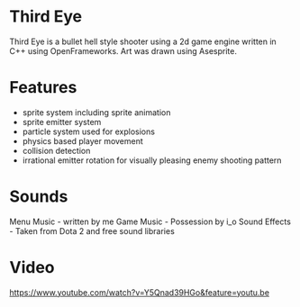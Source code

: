 # Third Eye
Third Eye is a bullet hell style shooter using a 2d game engine written in C++ using OpenFrameworks. Art was drawn using Asesprite. 

# Features
- sprite system including sprite animation
- sprite emitter system
- particle system used for explosions
- physics based player movement
- collision detection
- irrational emitter rotation for visually pleasing enemy shooting pattern

# Sounds
Menu Music - written by me
Game Music - Possession by i_o
Sound Effects - Taken from Dota 2 and free sound libraries

# Video
https://www.youtube.com/watch?v=Y5Qnad39HGo&feature=youtu.be
